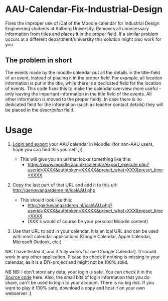 # AAU-Calendar-Fix-Industrial-Design
Fixes the improper use of iCal of the Moodle calendar for Industrial Design Engineering students at Aalborg University. Removes all unnecessary information from titles and places it in the proper field.
If a similar problem occurs at a different department/university this solution might also work for you.

## The problem in short
The events made by the moodle calendar put all the details in the title-field of an event, instead of placing it in the proper field.
For example, all location information is put in the title, while there is a dedicated field for the location of events. This code fixes this to make the calendar overview more useful - only leaving the important information in the title field of the events. All other information is moved to the proper fields. In case there is no dedicated field for the information (such as teacher contact details) they will be placed in the _description_ field.

# Usage
  1. [Login and export](https://www.moodle.aau.dk/calendar/export.php) your AAU calendar in Moodle: (for non-AAU users, hope you can find this yourself ;))
      *  This will give you an url that looks something like this:
         *  https://www.moodle.aau.dk/calendar/export_execute.php?userid=XXXX&authtoken=XXXXX&preset_what=XXX&preset_time=XXXX

  2. Copy the last part of that URL and add it to this url: http://gerkevangarderen.nl/icalAAU.php
      * This should look like this:
          * http://gerkevangarderen.nl/icalAAU.php?userid=XXXX&authtoken=XXXXX&preset_what=XXX&preset_time=XXXX
          * (XXX's would of course be your personal Moodle content)

  3. Use that URL to add in your calendar. It is an ical URL and can be used with most calendar applications (Google Calendar, Apple Calendar, Microsoft Outlook, etc.)

NB: I have tested it, and it fully works for me (Google Calendar). It should work in any other application.
Please do check if nothing is missing in your calendar, as it is a DIY-project and might not be 100% solid.

NB NB: I don't store any data, your login is safe. You can check it in the [Source code](icalAAU.php) here.
Also, the small bits of login information that you do share, can't be used to login to your account. There is no big risk.
If you want to play it 100% safe, download a copy and host it on your own webserver :)
 
